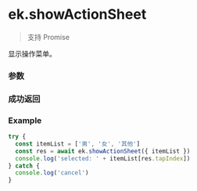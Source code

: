 # ek.showActionSheet

> <Icon type="success" /> 支持 Promise

显示操作菜单。

### 参数

<Props :data="props" options />

### 成功返回

<Results :data="results" />

### Example

```ts
try {
  const itemList = ['男', '女', '其他']
  const res = await ek.showActionSheet({ itemList })
  console.log('selected: ' + itemList[res.tapIndex])
} catch {
  console.log('cancel')
}
```

<script setup>
const props = [
    {
        name: "alertText", 
        type: "string",
        default: "",
        required: false, 
        desc:"警示文案", 
        version: "0.1.0"
    },
    {
        name: "itemList", 
        type: "string[]",
        default: "",
        required: true, 
        desc:"按钮的文字数组，数组长度最大为 6", 
        version: "0.1.0",
    },
    {
        name: "itemColor", 
        type: "string",
        default: "#000",
        required: false, 
        desc:"按钮的文字颜色，必须是 16 进制格式", 
        version: "0.1.0"
    },
]

const results = [
  {
    name: 'tapIndex',
    type: 'number',
    desc: '用户点击的按钮序号，从上到下的顺序，从0开始',
    version: '0.1.0',
  },
]
</script>

